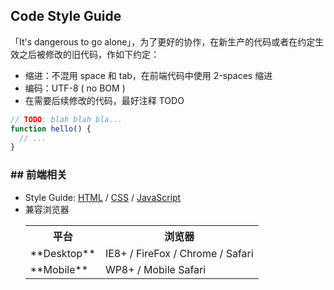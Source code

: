 ## Code Style Guide

「It's dangerous to go alone」，为了更好的协作，在新生产的代码或者在约定生效之后被修改的旧代码，作如下约定：

- 缩进：不混用 space 和 tab，在前端代码中使用 2-spaces 缩进
- 编码：UTF-8 ( no BOM ) 
- 在需要后续修改的代码，最好注释 TODO

```js
// TODO: blah blah bla...
function hello() {
  // ...
}
```

### ## 前端相关

- Style Guide: [HTML](html.md) / [CSS](css.md) / [JavaScript](javascript.md)
- 兼容浏览器
  <table>
  <tr><th>平台</th><th>浏览器</th></tr>
  <tr><td>**Desktop**</td><td>IE8+ / FireFox / Chrome / Safari</td></tr>
  <tr><td>**Mobile**</td><td>WP8+ / Mobile Safari</td></tr>
  </table>